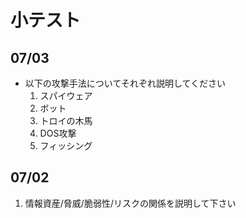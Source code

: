 # 小テスト


## 07/03

- 以下の攻撃手法についてそれぞれ説明してください
	1. スパイウェア
	1. ボット
	1. トロイの木馬
	1. DOS攻撃
	1. フィッシング

## 07/02

1. 情報資産/脅威/脆弱性/リスクの関係を説明して下さい